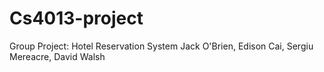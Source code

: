 # Cs4013-project
Group Project: Hotel Reservation System
Jack O'Brien, Edison Cai, Sergiu Mereacre, David Walsh

